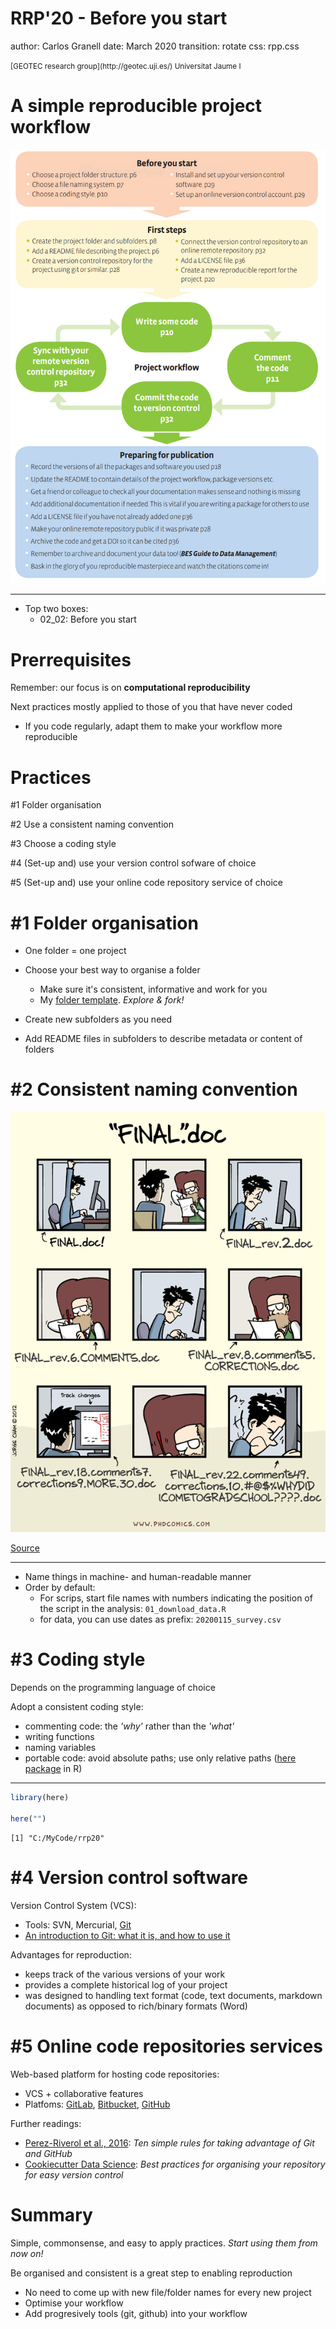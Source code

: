 
RRP'20 - Before you start
========================================================
author: Carlos Granell
date: March 2020
transition: rotate
css: rpp.css

<small>
[GEOTEC research group](http://geotec.uji.es/)      
Universitat Jaume I
</small>


A simple reproducible project workflow
===

![](figs/simpleworkflow-bes.png)
***

- Top two boxes:
  - 02_02: Before you start 

Prerrequisites
===

Remember: our focus is on __computational reproducibility__

Next practices mostly applied to those of you that have never coded 
- If you code regularly, adapt them to make your workflow more reproducible 



Practices
===

#1 Folder organisation

#2 Use a consistent naming convention 

#3 Choose a coding style

#4 (Set-up and) use your version control sofware of choice

#5 (Set-up and) use your online code repository service of choice


#1 Folder organisation
===

- One folder = one project

- Choose your best way to organise a folder
  - Make sure it's consistent, informative and work for you 
  - My [folder template](https://github.com/cgranell/rr-template). _Explore & fork!_

- Create new subfolders as you need
- Add README files in subfolders to describe metadata or content of folders


#2 Consistent naming convention 
===

![](figs/phdcomics1531.gif)

[Source](http://phdcomics.com/comics/archive.php?comicid=1531)

***

- Name things in machine- and human-readable manner
- Order by default: 
  - For scrips, start file names with numbers indicating the position of the script in the analysis: `01_download_data.R`
  - for data, you can use dates as prefix: `20200115_survey.csv`

#3 Coding style 
===

Depends on the programming language of choice

Adopt a consistent coding style: 
- commenting code: the _'why'_ rather than the _'what'_
- writing functions
- naming variables
- portable code: avoid absolute paths; use only relative paths ([here package](https://cran.r-project.org/web/packages/here/index.html) in R)
  
***


```r
library(here)

here("")
```

```
[1] "C:/MyCode/rrp20"
```

#4 Version control software 
===

Version Control System (VCS): 
  - Tools: SVN, Mercurial, [Git](https://git-scm.com/)
  - [An introduction to Git: what it is, and how to use it](https://www.freecodecamp.org/news/what-is-git-and-how-to-use-it-c341b049ae61/) 

Advantages for reproduction:
- keeps track of the various versions of your work
- provides a complete historical log of your project 
- was designed to handling text format (code, text documents, markdown documents) as opposed to rich/binary formats (Word) 

#5 Online code repositories services 
===

Web-based platform for hosting code repositories:
- VCS + collaborative features
- Platfoms: [GitLab](https://about.gitlab.com/), [Bitbucket](https://bitbucket.org/), [GitHub](https://github.com/)

Further readings:
- [Perez-Riverol et al., 2016](https://doi.org/10.1371/journal.pcbi.1004947): _Ten simple rules for taking advantage of Git and GitHub_
- [Cookiecutter Data Science](https://drivendata.github.io/cookiecutter-data-science/): _Best practices for organising your repository for easy version control_


Summary
===

Simple, commonsense, and easy to apply practices. _Start using them from now on!_

Be organised and consistent is a great step to enabling reproduction
- No need to come up with new file/folder names for every new project
- Optimise your workflow
- Add progresively tools (git, github) into your workflow

